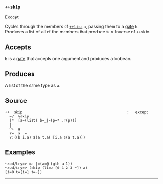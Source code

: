 ### `++skip`

Except

Cycles through the members of [`++list`]() `a`, passing them to a [gate]() `b`. 
Produces a list of all of the members that produce `%.n`. Inverse of
`++skim`.

Accepts
-------

`b` is a [gate]() that accepts one argument and produces a loobean.

Produces
--------

A list of the same type as `a`.

Source
------

    ++  skip                                                ::  except
      ~/  %skip
      |*  [a=(list) b=_|=(p=* .?(p))]
      |-
      ^+  a
      ?~  a  ~
      ?:((b i.a) $(a t.a) [i.a $(a t.a)])

Examples
--------

    ~zod/try=> =a |=(a=@ (gth a 1))
    ~zod/try=> (skip (limo [0 1 2 3 ~]) a)
    [i=0 t=[i=1 t=~]]



***
